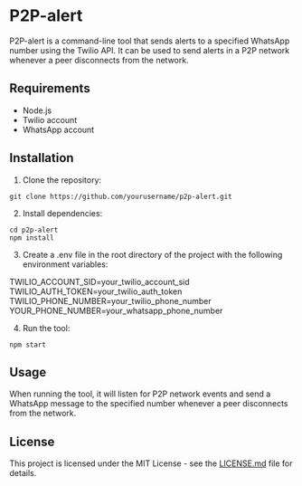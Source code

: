 # P2P-alert

P2P-alert is a command-line tool that sends alerts to a specified WhatsApp number using the Twilio API. It can be used to send alerts in a P2P network whenever a peer disconnects from the network.

## Requirements

- Node.js
- Twilio account
- WhatsApp account

## Installation

1. Clone the repository:
```
git clone https://github.com/yourusername/p2p-alert.git
```
2. Install dependencies:

```
cd p2p-alert
npm install
```


3. Create a .env file in the root directory of the project with the following environment variables:

TWILIO_ACCOUNT_SID=your_twilio_account_sid
TWILIO_AUTH_TOKEN=your_twilio_auth_token
TWILIO_PHONE_NUMBER=your_twilio_phone_number
YOUR_PHONE_NUMBER=your_whatsapp_phone_number


4. Run the tool:

```npm start```

## Usage

When running the tool, it will listen for P2P network events and send a WhatsApp message to the specified number whenever a peer disconnects from the network.

## License

This project is licensed under the MIT License - see the [LICENSE.md](LICENSE.md) file for details.
